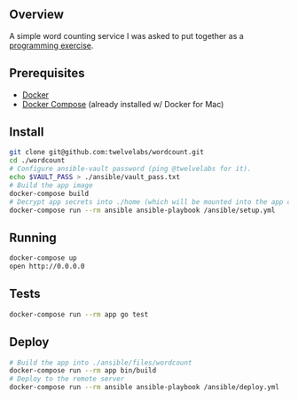 ## Overview

A simple word counting service I was asked to put together as a [programming exercise](./docs/requirements.md).

## Prerequisites

- [Docker](https://docs.docker.com/install/)
- [Docker Compose](https://docs.docker.com/compose/install/) (already installed w/ Docker for Mac)

## Install

```bash
git clone git@github.com:twelvelabs/wordcount.git
cd ./wordcount
# Configure ansible-vault password (ping @twelvelabs for it).
echo $VAULT_PASS > ./ansible/vault_pass.txt
# Build the app image
docker-compose build
# Decrypt app secrets into ./home (which will be mounted into the app container)
docker-compose run --rm ansible ansible-playbook /ansible/setup.yml
```

## Running

```bash
docker-compose up
open http://0.0.0.0
```

## Tests

```bash
docker-compose run --rm app go test
```

## Deploy

```bash
# Build the app into ./ansible/files/wordcount
docker-compose run --rm app bin/build
# Deploy to the remote server
docker-compose run --rm ansible ansible-playbook /ansible/deploy.yml
```
